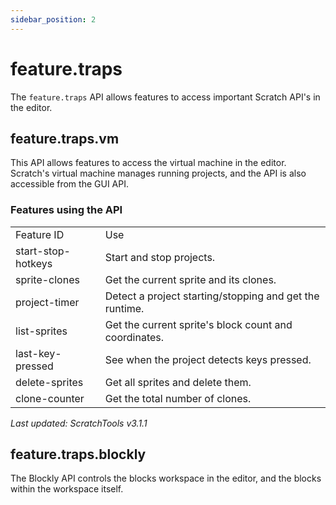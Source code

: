 ```yaml
---
sidebar_position: 2
---
```


# feature.traps

The `feature.traps` API allows features to access important Scratch API's in the editor.

## feature.traps.vm

This API allows features to access the virtual machine in the editor. Scratch's virtual machine manages running projects, and the API is also accessible from the GUI API.

### Features using the API

<table>
<tr><td>Feature ID</td><td>Use</td></tr>
<tr>
<td>start-stop-hotkeys</td>
<td>Start and stop projects.</td>
</tr>
<tr>
<td>sprite-clones</td>
<td>Get the current sprite and its clones.</td>
</tr>
<tr>
<td>project-timer</td>
<td>Detect a project starting/stopping and get the runtime.</td>
</tr>
<tr>
<td>list-sprites</td>
<td>Get the current sprite's block count and coordinates.</td>
</tr>
<tr>
<td>last-key-pressed</td>
<td>See when the project detects keys pressed.</td>
</tr>
<tr>
<td>delete-sprites</td>
<td>Get all sprites and delete them.</td>
</tr>
<tr>
<td>clone-counter</td>
<td>Get the total number of clones.</td>
</tr>
</table>

_Last updated: ScratchTools v3.1.1_

## feature.traps.blockly

The Blockly API controls the blocks workspace in the editor, and the blocks within the workspace itself.
